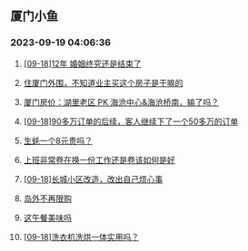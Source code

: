 ## 厦门小鱼 
### 2023-09-19 04:06:36

1. [[09-18]12年 婚姻终究还是结束了](http://bbs.xmfish.com/read-htm-tid-18074414.html)

2. [住厦门外围，不知道业主买这个房子是干嘛的](http://bbs.xmfish.com/read-htm-tid-18074442.html)

3. [厦门房价：湖里老区 PK 海沧中心&海沧桥南，输了吗？](http://bbs.xmfish.com/read-htm-tid-18074246.html)

4. [[09-18]90多万订单的后续，客人继续下了一个50多万的订单](http://bbs.xmfish.com/read-htm-tid-18074573.html)

5. [生蚝一个8元贵吗？](http://bbs.xmfish.com/read-htm-tid-18074224.html)

6. [上班非常卷在换一份工作还是卷该如何是好](http://bbs.xmfish.com/read-htm-tid-18074291.html)

7. [[09-18]长城小区改造，改出自己烦心事](http://bbs.xmfish.com/read-htm-tid-18074505.html)

8. [岛外不再限购](http://bbs.xmfish.com/read-htm-tid-18074669.html)

9. [这午餐美味吗](http://bbs.xmfish.com/read-htm-tid-18074435.html)

10. [[09-18]洗衣机洗烘一体实用吗？](http://bbs.xmfish.com/read-htm-tid-18074495.html)

